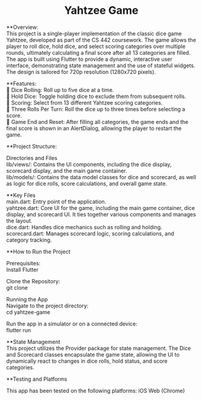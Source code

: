 
<div align="center"> <h1> Yahtzee Game </h1> </div>

**Overview: 
</br>This project is a single-player implementation of the classic dice game Yahtzee, developed as part of the CS 442 coursework. The game allows the player to roll dice, hold dice, and select scoring categories over multiple rounds, ultimately calculating a final score after all 13 categories are filled.
The app is built using Flutter to provide a dynamic, interactive user interface, demonstrating state management and the use of stateful widgets. The design is tailored for 720p resolution (1280x720 pixels).

**Features:</br>
🎲 Dice Rolling: Roll up to five dice at a time.</br>
🎯 Hold Dice: Toggle holding dice to exclude them from subsequent rolls.</br>
📝 Scoring: Select from 13 different Yahtzee scoring categories.</br>
🔄 Three Rolls Per Turn: Roll the dice up to three times before selecting a score.</br>
🎉 Game End and Reset: After filling all categories, the game ends and the final score is shown in an AlertDialog, allowing the player to restart the game.</br>

**Project Structure: </br>

Directories and Files</br>
lib/views/: Contains the UI components, including the dice display, scorecard display, and the main game container.</br>
lib/models/: Contains the data model classes for dice and scorecard, as well as logic for dice rolls, score calculations, and overall game state.</br>

**Key Files</br>
main.dart: Entry point of the application.</br>
yahtzee.dart: Core UI for the game, including the main game container, dice display, and scorecard UI. It ties together various components and manages the layout.</br>
dice.dart: Handles dice mechanics such as rolling and holding.</br>
scorecard.dart: Manages scorecard logic, scoring calculations, and category tracking.</br>

**How to Run the Project</br>

Prerequisites:</br>
Install Flutter

Clone the Repository: </br>
git clone <repository-url> 

Running the App</br>
Navigate to the project directory:</br>
cd yahtzee-game

Run the app in a simulator or on a connected device:</br>
flutter run

**State Management</br>
This project utilizes the Provider package for state management. The Dice and Scorecard classes encapsulate the game state, allowing the UI to dynamically react to changes in dice rolls, hold status, and score categories.

**Testing and Platforms</br>

This app has been tested on the following platforms:
iOS
Web (Chrome)
